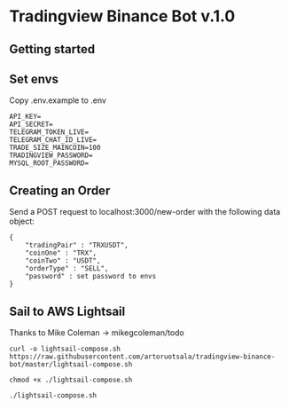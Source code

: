 # Tradingview Binance Bot v.1.0

## Getting started

## Set envs

Copy .env.example to .env

```
API_KEY=
API_SECRET=
TELEGRAM_TOKEN_LIVE=
TELEGRAM_CHAT_ID_LIVE=
TRADE_SIZE_MAINCOIN=100
TRADINGVIEW_PASSWORD=
MYSQL_ROOT_PASSWORD=
```

## Creating an Order

Send a POST request to localhost:3000/new-order with the following data object:

```
{
	"tradingPair" : "TRXUSDT",
	"coinOne" : "TRX",
	"coinTwo" : "USDT",
	"orderType" : "SELL",
	"password" : set password to envs
}
```

## Sail to AWS Lightsail

Thanks to Mike Coleman -> mikegcoleman/todo

```
curl -o lightsail-compose.sh https://raw.githubusercontent.com/artoruotsala/tradingview-binance-bot/master/lightsail-compose.sh

chmod +x ./lightsail-compose.sh

./lightsail-compose.sh
```
